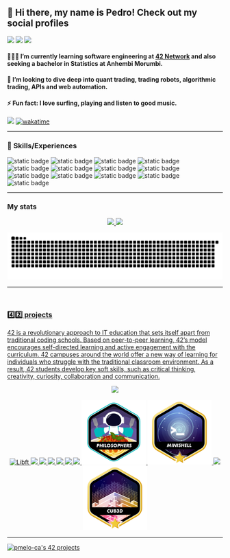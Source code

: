 
<div>
<h2> 👋 Hi there, my name is Pedro! Check out my social profiles </h2>
<a href="https://www.linkedin.com/in/pedro-melo-325531192" target="_blank"><img src="https://img.shields.io/badge/-LinkedIn-%230077B5?style=for-the-badge&logo=linkedin&logoColor=white" target="_blank"></a>   
 <a href="https://www.pedromelodev.com" target="_blank"><img src="https://img.shields.io/badge/site%7Cblog-black?style=for-the-badge&logo=&logoColor=white" target="_blank"></a>   
 <a href="https://www.twitch.tv/pedromelodev" target="_blank"><img src="https://img.shields.io/badge/Twitch-purple?style=for-the-badge&logo=&logoColor=white" target="_blank"></a>   

<h4>👨🏼‍💻 I’m currently learning software engineering at <a href="https://www.42network.org" target="_blank">42 Network</a> and also seeking a bachelor in Statistics at Anhembi Morumbi.</h4>
<h4>🤔 I’m looking to dive deep into quant trading, trading robots, algorithmic trading, APIs and web automation.</h4>
<h4>⚡ Fun fact: I love surfing, playing and listen to good music.</h4>
</div>

![](https://komarev.com/ghpvc/?username=pedromelocf) [![wakatime](https://wakatime.com/badge/user/535bb0e6-1855-46f9-aab7-f3b13c141d8e.svg)](https://wakatime.com/@535bb0e6-1855-46f9-aab7-f3b13c141d8e)

<hr>

<div>

<h3> 🏅 Skills/Experiences </h3>
 
![static badge](https://img.shields.io/badge/C-black?style=for-the-badge&logo=&logoColor=white) ![static badge](https://img.shields.io/badge/C++-white?style=for-the-badge&logo=&logoColor=black) ![static badge](https://img.shields.io/badge/typescript-blue?style=for-the-badge&logo=&logoColor=white) ![static badge](https://img.shields.io/badge/Python-python?style=for-the-badge&logo=&logoColor=yellow)
![static badge](https://img.shields.io/badge/Shell-green?style=for-the-badge&logo=&logoColor=white) ![static badge](https://img.shields.io/badge/SQL-blue?style=for-the-badge&logo=&logoColor=white)
![static badge](https://img.shields.io/badge/Debian-red?style=for-the-badge&logo=&logoColor=white)  ![static badge](https://img.shields.io/badge/postgres-blue?style=for-the-badge&logo=&logoColor=white) 
![static badge](https://img.shields.io/badge/nodejs-green?style=for-the-badge&logo=&logoColor=white) ![static badge](https://img.shields.io/badge/flutter-blue?style=for-the-badge&logo=&logoColor=white)
![static badge](https://img.shields.io/badge/Git-orange?style=for-the-badge&logo=&logoColor=white) ![static badge](https://img.shields.io/badge/docker-blue?style=for-the-badge&logo=&logoColor=white) 
![static badge](https://img.shields.io/badge/AWS-yellow?style=for-the-badge&logo=&logoColor=white) 
                    
</div>         
 
<hr>


<h3> My stats</h3>

<p align="center">
 
<a href="https://github.com/pedromelocf">

<img height="165em" src="https://github-readme-stats.vercel.app/api/top-langs/?username=pedromelocf&layout=compact&langs_count=7&theme=dracula"/>
<img height="165em" src="https://github-readme-stats.vercel.app/api?username=pedromelocf&show_icons=true&theme=dracula&include_all_commits=true&count_private=true"/>

![Snake animation](https://github.com/pedromelocf/pedromelocf/blob/output/github-contribution-grid-snake.svg)
</p>

<hr>

</br>

<h3> 4️⃣2️⃣ projects </h3>

<p>42 is a revolutionary approach to IT education that sets itself apart from traditional coding schools. Based on peer-to-peer learning, 42’s model encourages self-directed learning and active engagement with the curriculum. 42 campuses around the world offer a new way of learning for individuals who struggle with the traditional classroom environment. 
As a result, 42 students develop key soft skills, such as critical thinking, creativity, curiosity, collaboration and communication. 

<p align="center">
  
 <img src="https://github.com/pedromelocf/utilities/blob/master/phase_onee.png" />
 
</p>

<p align="center">
  <a href="https://github.com/pedromelocf/42_libft" target="_blank">
    <img src="https://github.com/pedromelocf/utilities/blob/master/libfte.png" alt="Libft" />
  </a>
 
 <a href="https://github.com/pedromelocf/42_get_next_line" target="_blank">
  <img src="https://github.com/pedromelocf/utilities/blob/master/get_next_linem.png" />
 </a>

 <a href="https://github.com/pedromelocf/42_printf" target="_blank">
  <img src="https://github.com/pedromelocf/utilities/blob/master/ft_printfm.png" />
 </a>

 <a href="https://github.com/pedromelocf/42_borntoberoot" target="_blank">
  <img src="https://github.com/pedromelocf/utilities/blob/master/born2berootm.png" />
 </a>

 <a href="https://github.com/pedromelocf/42_fdf" target="_blank">
  <img src="https://github.com/pedromelocf/utilities/blob/master/fdfe.png" />
 </a>

 <a href="https://github.com/pedromelocf/42_pipex" target="_blank">
  <img src="https://github.com/pedromelocf/utilities/blob/master/pipexe.png" />
 </a>

 <a href="https://github.com/pedromelocf/42_push_swap" target="_blank">
  <img src="https://github.com/pedromelocf/utilities/blob/master/push_swape.png" />
 </a>

 <a href="https://github.com/pedromelocf/42_philosophers" target="_blank">
  <img src="https://github.com/pedromelocf/42_utilities/blob/master/philosopherse.png" />
 </a>

 <a href="https://github.com/pedromelocf/42_minishell" target="_blank">
  <img src="https://github.com/pedromelocf/42_utilities/blob/master/minishellm.png" />
 </a>

  <a href="https://github.com/pedromelocf/42_netpractice" target="_blank">
  <img src="https://github.com/pedromelocf/utilities/blob/master/netpracticem.png" />
 </a>

  <a href="https://github.com/pedromelocf/42_cub3d" target="_blank">
  <img src="https://github.com/pedromelocf/42_utilities/blob/master/cub3dm.png" />
 </a>

<hr>

 [![pmelo-ca's 42 projects](https://42term.vercel.app/api/widget/projects/pmelo-ca?theme=dark)](https://42term.vercel.app)
 
</p>

